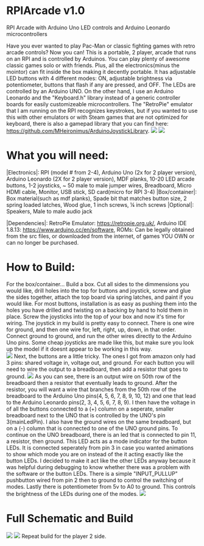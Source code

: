 # RPIArcade v1.0
RPI Arcade with Arduino Uno LED controls and Arduino Leonardo microcontrollers

Have you ever wanted to play Pac-Man or classic fighting games with retro arcade controls? Now you can! This is a portable, 2 player, arcade that runs on an RPI and is controlled by Arduinos. You can play plenty of awesome classic games solo or with friends. Plus, all the electronics(minus the mointor) can fit inside the box making it decently portable. It has adjustable LED buttons with 4 different modes: ON, adjustable brightness via potentiometer, buttons that flash if any are pressed, and OFF. The LEDs are controlled by an Arduino UNO. On the other hand, I use an Arduino Leonardo and the "Keyboard.h" library instead of a generic controller boards for easily customizeable microcontrollers. The "RetroPie" emulator that I am running on the RPI recognizes keystrokes, but if you wanted to use this with other emulators or with Steam games that are not optimized for keyboard, there is also a gamepad library that you can find here: https://github.com/MHeironimus/ArduinoJoystickLibrary.
![](img/20201204_154357.jpg)
![](img/20201204_154429.jpg)
# What you will need:
|Electronics|:
RPI (model # from 2-4),
Arduino Uno (2x for 2 player version),
Arduino Leonardo (2X for 2 player version),
MDF planks,
10-20 LED arcade buttons,
1-2 joysticks,
~ 50 male to male jumper wires,
Breadboard,
Micro HDMI cable,
Monitor,
USB stick,
SD card(micro for RPI 3-4)
|Box/container|:
Box material(such as mdf planks),
Spade bit that matches button size,
2 spring loaded latches,
Wood glue,
1 inch screws,
¼ inch screws
|Optional|:
Speakers,
Male to male audio jack

|Dependencies|:
RetroPie Emulator: https://retropie.org.uk/,
Arduino IDE 1.8.13: https://www.arduino.cc/en/software,
ROMs: Can be legally obtained from the src files, or downloaded from the internet, of games YOU OWN or can no longer be purchased. 

# How to Build:
For the box/container... Build a box. Cut all sides to the dimmensions you would like, drill holes into the top for buttons and joystick, screw and glue the sides together, attach the top board via spring latches, and paint if you would like. For most buttons, installation is as easy as pushing them into the holes you have drilled and twisting on a backing by hand to hold them in place. Screw the joysticks into the top of your box and now it's time for wiring. The joystick in my build is pretty easy to connect. There is one wire for ground, and then one wire for, left, right, up, down, in that order. Connect ground to ground, and run the other wires directly to the Arduino Uno pins. Some cheap joysticks are made like this, but make sure you look up the model if it doesnt appear to be working in this way.   
![](img/20201204_164856.jpg)
Next, the buttons are a little tricky. The ones I got from amazon only had 3 pins: shared voltage in, voltage out, and ground. For each button you will need to wire the output to a breadboard, then add a resistor that goes to ground.
![](hardware/BreadBoardView3(output&resistors).jpg)
As you can see, there is an output wire on 50th row of the breadboard then a resistor that eventually leads to ground. After the resistor, you will want a wire that branches from the 50th row of the breadboard to the Arduino Uno pins(4, 5, 6, 7, 8, 9, 10, 12) and one that lead to the Arduino Leonardo pins(2, 3, 4, 5, 6, 7, 8, 9). I then have the voltage in of all the buttons connected to a (+) column on a seperate, smaller breadboard next to the UNO that is controlled by the UNO's pin 3(mainLedPin). I also have the ground wires on the same breadboard, but on a (-) column that is connected to one of the UNO ground pins. To continue on the UNO breadboard, there is an led that is connected to pin 11, a resistor, then ground. This LED acts as a mode indicator for the button LEDs. It is connected seperately from pin 3 in case you wanted animations to show which mode you are on instead of the it acting exactly like the button LEDs. I decided to make it act like the other LEDs anyway because it was helpful during debugging to know whether there was a problem with the software or the button LEDs. There is a simple "INPUT_PULLUP" pushbutton wired from pin 2 then to ground to control the switching of modes. Lastly there is potentiometer from 5v to A0 to ground. This controls the brightness of the LEDs during one of the modes. 
![](hardware/BreadBoardView2(LightControls).jpg)
# Full Schematic and Build
![](hardware/SchematicDiagram.jpg)
![](hardware/BreadBoardView1(Full).jpg)
Repeat build for the player 2 side.

